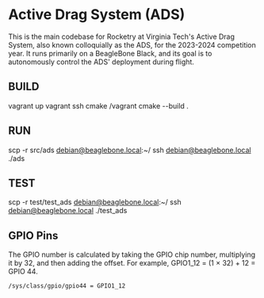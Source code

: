 # Active Drag System (ADS)
This is the main codebase for Rocketry at Virginia Tech's Active Drag System, also known colloquially as the ADS, for the 2023-2024 competition year. It runs primarily on a BeagleBone Black, and its goal is to autonomously control the ADS' deployment during flight.

## BUILD
vagrant up
vagrant ssh
cmake /vagrant
cmake --build .

## RUN
scp -r src/ads debian@beaglebone.local:~/
ssh debian@beaglebone.local
./ads

## TEST
scp -r test/test_ads debian@beaglebone.local:~/
ssh debian@beaglebone.local
./test_ads

## GPIO Pins
The GPIO number is calculated by taking the GPIO chip
number, multiplying it by 32, and then adding the offset. For example,
GPIO1_12 = (1 × 32) + 12 = GPIO 44.

```shell
/sys/class/gpio/gpio44 = GPIO1_12
```

